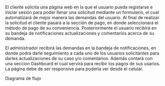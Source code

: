 
El cliente solicita una página web en la que el usuario pueda registarse e iniciar sesión para poder llenar una solicitud mediante un formulario, el cual automatizará de mejor manera las demandas del usuario. Al final de realizar la solicitud el cliente pasará a la sección de pago, en donde seleccionará el método de pago de su conveniencia. Posteriormente el usuario recibirá en su bandeja de notificaciones actualizaciones y comentarios acerca de su demanda.

El administrador recibirá las demandas en la bandeja de notificaciones, en donde podrá darle seguimiento a cada uno de los usuarios solicitantes para darles actualizaciones de su caso y/o comentarios. Además contará con una seccion Dashboard el cual servirá para recibir los pagos de sus usarios. La página debe de ser responsive para poderla ver desde el celular.

Diagrama de flujo
